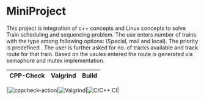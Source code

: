 # MiniProject


This project is integration of c++ concepts and Linux concepts to solve Train scheduling and sequencing problem.
The use enters number of trains with the type among following options: (Special, mail and local). The priority is predefined . The user is further asked for no. of tracks available and track route for that train. Based on the vaules entered the route is generated via semaphore and mutex implementation.

|CPP-Check|Valgrind|Build|
|---------|--------|-----|

|![cppcheck-action](https://github.com/99002688/MiniProject/workflows/cppcheck-action/badge.svg)|![Valgrind](https://github.com/99002688/MiniProject/workflows/Valgrind/badge.svg)|![C/C++ CI](https://github.com/99002688/MiniProject/workflows/C/C++%20CI/badge.svg)|
